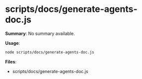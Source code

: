 # scripts/docs/generate-agents-doc.js

**Summary**: No summary available.

**Usage**:

```bash
node scripts/docs/generate-agents-doc.js
```

**Files**:
- scripts/docs/generate-agents-doc.js
